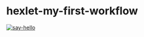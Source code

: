 # hexlet-my-first-workflow
[![say-hello](https://github.com/hal-ras/hexlet-my-first-workflow/actions/workflows/say-hello.yml/badge.svg)](https://github.com/hal-ras/hexlet-my-first-workflow/actions/workflows/say-hello.yml)
